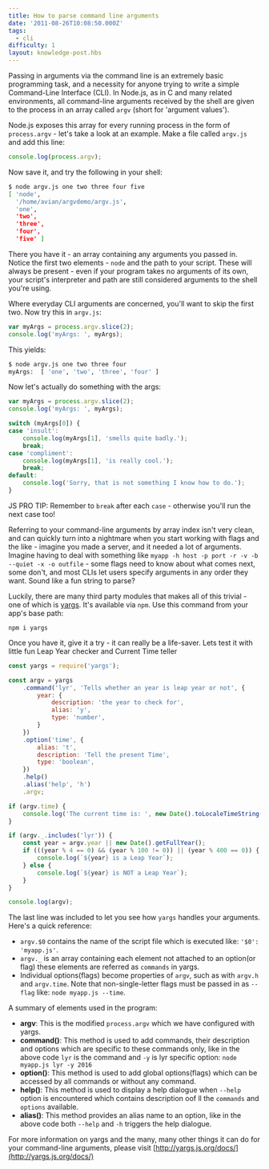 ```yaml
---
title: How to parse command line arguments
date: '2011-08-26T10:08:50.000Z'
tags:
  - cli
difficulty: 1
layout: knowledge-post.hbs
---
```


Passing in arguments via the command line is an extremely basic programming task, and a necessity for anyone trying to write a simple Command-Line Interface (CLI). In Node.js, as in C and many related environments, all command-line arguments received by the shell are given to the process in an array called `argv` (short for 'argument values').

Node.js exposes this array for every running process in the form of `process.argv` - let's take a look at an example. Make a file called `argv.js` and add this line:

```js
console.log(process.argv);
```

Now save it, and try the following in your shell:

```bash
$ node argv.js one two three four five
[ 'node',
  '/home/avian/argvdemo/argv.js',
  'one',
  'two',
  'three',
  'four',
  'five' ]
```

There you have it - an array containing any arguments you passed in. Notice the first two elements - `node` and the path to your script. These will always be present - even if your program takes no arguments of its own, your script's interpreter and path are still considered arguments to the shell you're using.

Where everyday CLI arguments are concerned, you'll want to skip the first two. Now try this in `argv.js`:

```js
var myArgs = process.argv.slice(2);
console.log('myArgs: ', myArgs);
```

This yields:

```bash
$ node argv.js one two three four
myArgs:  [ 'one', 'two', 'three', 'four' ]
```

Now let's actually do something with the args:

```js
var myArgs = process.argv.slice(2);
console.log('myArgs: ', myArgs);

switch (myArgs[0]) {
case 'insult':
    console.log(myArgs[1], 'smells quite badly.');
    break;
case 'compliment':
    console.log(myArgs[1], 'is really cool.');
    break;
default:
    console.log('Sorry, that is not something I know how to do.');
}
```

JS PRO TIP: Remember to `break` after each `case` - otherwise you'll run the next case too!

Referring to your command-line arguments by array index isn't very clean, and can quickly turn into a nightmare when you start working with flags and the like - imagine you made a server, and it needed a lot of arguments. Imagine having to deal with something like `myapp -h host -p port -r -v -b --quiet -x -o outfile` - some flags need to know about what comes next, some don't, and most CLIs let users specify arguments in any order they want. Sound like a fun string to parse?

Luckily, there are many third party modules that makes all of this trivial - one of which is [yargs](https://www.npmjs.com/package/yargs). It's available via `npm`. Use this command from your app's base path:

```
npm i yargs
```

Once you have it, give it a try - it can really be a life-saver. Lets test it with little fun Leap Year checker and Current Time teller

```js
const yargs = require('yargs');

const argv = yargs
    .command('lyr', 'Tells whether an year is leap year or not', {
        year: {
            description: 'the year to check for',
            alias: 'y',
            type: 'number',
        }
    })
    .option('time', {
        alias: 't',
        description: 'Tell the present Time',
        type: 'boolean',
    })
    .help()
    .alias('help', 'h')
    .argv;

if (argv.time) {
    console.log('The current time is: ', new Date().toLocaleTimeString());
}

if (argv._.includes('lyr')) {
    const year = argv.year || new Date().getFullYear();
    if (((year % 4 == 0) && (year % 100 != 0)) || (year % 400 == 0)) {
        console.log(`${year} is a Leap Year`);
    } else {
        console.log(`${year} is NOT a Leap Year`);
    }
}

console.log(argv);
```

The last line was included to let you see how `yargs` handles your arguments. Here's a quick reference:

* `argv.$0` contains the name of the script file which is executed like: `'$0': 'myapp.js'`.
* `argv._` is an array containing each element not attached to an option(or flag) these elements are referred as `commands` in yargs.
* Individual options(flags) become properties of `argv`, such as with `argv.h` and `argv.time`. Note that non-single-letter flags must be passed in as `--flag` like: `node myapp.js --time`.

A summary of elements used in the program:

* **argv**: This is the modified `process.argv` which we have configured with yargs.
* **command()**: This method is used to add commands, their description and options which are specific to these commands only, like in the above code `lyr` is the command and `-y` is lyr specific option: `node myapp.js lyr -y 2016`
* **option()**: This method is used to add global options(flags) which can be accessed by all commands or without any command.
* **help()**: This method is used to display a help dialogue when `--help` option is encountered which contains description oof ll the `commands` and `options` available.
* **alias()**: This method provides an alias name to an option, like in the above code both `--help` and `-h` triggers the help dialogue.

For more information on yargs and the many, many other things it can do for your command-line arguments, please visit [http://yargs.js.org/docs/](http://yargs.js.org/docs/)

